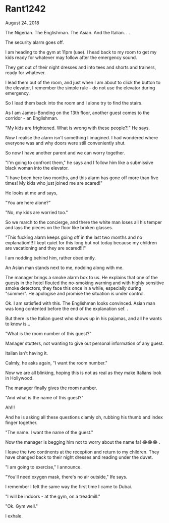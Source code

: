 # Rant1242


August 24, 2018

The Nigerian. The Englishman. The Asian. And the Italian.
.
.

The security alarm goes off.

I am heading to the gym at 11pm (uae). I head back to my room to get my kids ready for whatever may follow after the emergency sound.

They get out of their night dresses and into tees and shorts and trainers, ready for whatever.

I lead them out of the room, and just when I am about to click the button to the elevator, I remember the simple rule - do not use the elevator during emergency.

So I lead them back into the room and I alone try to find the stairs.

As I am James-Bonding on the 13th floor, another guest comes to the corridor - an Englishman.

"My kids are frightened. What is wrong with these people?!" He says.

Now I realise the alarm isn't something I imagined. I had wondered where everyone was and why doors were still conveniently shut.

So now I have another parent and we can worry together.

"I'm going to confront them," he says and I follow him like a submissive black woman into the elevator.

"I have been here two months, and this alarm has gone off more than five times! My kids who just joined me are scared!"

He looks at me and says,

"You are here alone?"

"No, my kids are worried too."

So we march to the concierge, and there the white man loses all his temper and lays the pieces on the floor like broken glasses.

"This fucking alarm keeps going off in the last two months and no explanation!!! I kept quiet for this long but not today because my children are vacationing and they are scared!!!"

I am nodding behind him, rather obediently.

An Asian man stands next to me, nodding along with me.

The manager brings a smoke alarm box to us. He explains that one of the guests in the hotel flouted the no-smoking warning and with highly sensitive smoke detectors, they face this once in a while, especially during "summer". He apologise and promise the situation is under control.

Ok. I am satisfied with this. The Englishman looks convinced. Asian man was long contented before the end of the explanation sef.
.

But there is the Italian guest who shows up in his pajamas, and all he wants to know is...

"What is the room number of this guest?"

Manager stutters, not wanting to give out personal information of any guest.

Italian isn't having it.

Calmly, he asks again, "I want the room number."

Now we are all blinking, hoping this is not as real as they make Italians look in Hollywood.

The manager finally gives the room number.

"And what is the name of this guest?"

Ah!!!

And he is asking all these questions clamly oh, rubbing his thumb and index finger together.

"The name. I want the name of the guest."

Now the manager is begging him not to worry about the name fa! 😂😂😂
.

I leave the two continents at the reception and return to my children. They have changed back to their night dresses and reading under the duvet.

"I am going to exercise," I announce.

"You'll need oxygen mask, there's no air outside," Ife says.

I remember I felt the same way the first time I came to Dubai.

"I will be indoors - at the gym, on a treadmill."

"Ok. Gym well."

I exhale.